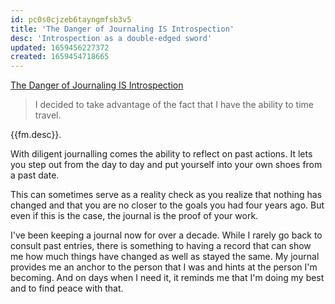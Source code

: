 ```yaml
---
id: pc0s0cjzeb6tayngmfsb3v5
title: 'The Danger of Journaling IS Introspection'
desc: 'Introspection as a double-edged sword'
updated: 1659456227372
created: 1659454718665
---
```


[The Danger of Journaling IS Introspection](https://www.bramadams.dev/projects/the-danger-of-journaling-is-introspection)

> I decided to take advantage of the fact that I have the ability to time travel.

{{fm.desc}}.

With diligent journalling comes the ability to reflect on past actions. It lets you step out from the day to day and put yourself into your own shoes from a past date. 

This can sometimes serve as a reality check as you realize that nothing has changed and that you are no closer to the goals you had four years ago.  But even if this is the case, the journal is the proof of your work. 

I've been keeping a journal now for over a decade. While I rarely go back to consult past entries, there is something to having a record that can show me how much things have changed as well as stayed the same. My journal provides me an anchor to the person that I was and hints at the person I'm becoming. And on days when I need it, it reminds me that I'm doing my best and to find peace with that. 